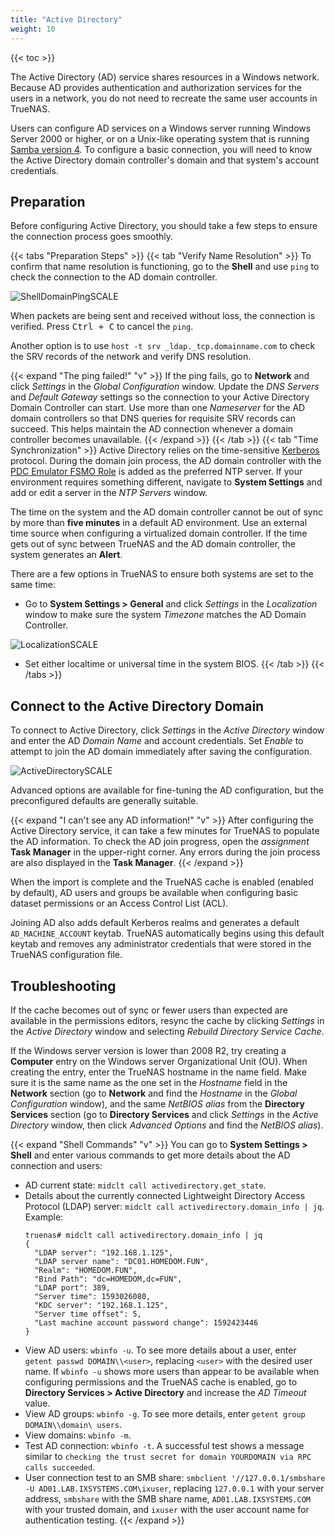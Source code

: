 ```yaml
---
title: "Active Directory"
weight: 10
---
```


{{< toc >}}

The Active Directory (AD) service shares resources in a Windows network.
Because AD provides authentication and authorization services for the users in a network, you do not need to recreate the same user accounts in TrueNAS.

Users can configure AD services on a Windows server running Windows Server 2000 or higher, or on a Unix-like operating system that is running [Samba version 4](https://wiki.samba.org/index.php/Setting_up_Samba_as_an_Active_Directory_Domain_Controller#Provisioning_a_Samba_Active_Directory).
To configure a basic connection, you will need to know the Active Directory domain controller's domain and that system's account credentials.

## Preparation

Before configuring Active Directory, you should take a few steps to ensure the connection process goes smoothly.

{{< tabs "Preparation Steps" >}}
{{< tab "Verify Name Resolution" >}}
To confirm that name resolution is functioning, go to the **Shell** and use `ping` to check the connection to the AD domain controller.

![ShellDomainPingSCALE](/images/SCALE/ShellDomainPingSCALE.png "Pinging a Domain Controller")

When packets are being sent and received without loss, the connection is verified.
Press <kbd>Ctrl + C</kbd> to cancel the `ping`.

Another option is to use `host -t srv _ldap._tcp.domainname.com` to check the SRV records of the network and verify DNS resolution.

{{< expand "The ping failed!" "v" >}}
If the ping fails, go to **Network** and click *Settings* in the *Global Configuration* window. Update the *DNS Servers* and *Default Gateway* settings so the connection to your Active Directory Domain Controller can start.
Use more than one *Nameserver* for the AD domain controllers so that DNS queries for requisite SRV records can succeed.
This helps maintain the AD connection whenever a domain controller becomes unavailable.
{{< /expand >}}
{{< /tab >}}
{{< tab "Time Synchronization" >}}
Active Directory relies on the time-sensitive [Kerberos](https://tools.ietf.org/html/rfc1510) protocol.
During the domain join process, the AD domain controller with the [PDC Emulator FSMO Role](https://support.microsoft.com/en-us/help/197132/active-directory-fsmo-roles-in-windows) is added as the preferred NTP server. 
If your environment requires something different, navigate to **System Settings** and add or edit a server in the *NTP Servers* window.

The time on the system and the AD domain controller cannot be out of sync by more than **five minutes** in a default AD environment.
Use an external time source when configuring a virtualized domain controller.
If the time gets out of sync between TrueNAS and the AD domain controller, the system generates an **Alert**.

There are a few options in TrueNAS to ensure both systems are set to the same time:

* Go to **System Settings > General** and click *Settings* in the *Localization* window to make sure the system *Timezone* matches the AD Domain Controller.

![LocalizationSCALE](/images/SCALE/LocalizationSCALE.png "Timezone Options")

* Set either localtime or universal time in the system BIOS.
{{< /tab >}}
{{< /tabs >}}

## Connect to the Active Directory Domain

To connect to Active Directory, click *Settings* in the *Active Directory* window and enter the AD *Domain Name* and account credentials.
Set *Enable* to attempt to join the AD domain immediately after saving the configuration.

![ActiveDirectorySCALE](/images/SCALE/ActiveDirectorySCALE.png "Active Directory Form")

Advanced options are available for fine-tuning the AD configuration, but the preconfigured defaults are generally suitable.

{{< expand "I can't see any AD information!" "v" >}}
After configuring the Active Directory service, it can take a few minutes for TrueNAS to populate the AD information.
To check the AD join progress, open the <i class="material-icons" aria-hidden="true" title="Assignment">assignment</i> **Task Manager** in the upper-right corner.
Any errors during the join process are also displayed in the **Task Manager**.
{{< /expand >}}

When the import is complete and the TrueNAS cache is enabled (enabled by default), AD users and groups be available when configuring basic dataset permissions or an Access Control List (ACL).

Joining AD also adds default Kerberos realms and generates a default `AD_MACHINE_ACCOUNT` keytab.
TrueNAS automatically begins using this default keytab and removes any administrator credentials that were stored in the TrueNAS configuration file.

## Troubleshooting

If the cache becomes out of sync or fewer users than expected are available in the permissions editors, resync the cache by clicking *Settings* in the *Active Directory* window and selecting *Rebuild Directory Service Cache*.

If the Windows server version is lower than 2008 R2, try creating a **Computer** entry on the Windows server Organizational Unit (OU).
When creating the entry, enter the TrueNAS hostname in the name field.
Make sure it is the same name as the one set in the *Hostname* field in the **Network** section (go to **Network** and find the *Hostname* in the *Global Configuration* window), and the same *NetBIOS alias* from the **Directory Services** section (go to **Directory Services** and click *Settings* in the *Active Directory* window, then click *Advanced Options* and find the *NetBIOS alias*).

{{< expand "Shell Commands" "v" >}}
You can go to **System Settings > Shell** and enter various commands to get more details about the AD connection and users:

* AD current state: `midclt call activedirectory.get_state`.
* Details about the currently connected Lightweight Directory Access Protocol (LDAP) server: `midclt call activedirectory.domain_info | jq`.
  Example:
  ```
  truenas# midclt call activedirectory.domain_info | jq
  {
    "LDAP server": "192.168.1.125",
    "LDAP server name": "DC01.HOMEDOM.FUN",
    "Realm": "HOMEDOM.FUN",
    "Bind Path": "dc=HOMEDOM,dc=FUN",
    "LDAP port": 389,
    "Server time": 1593026080,
    "KDC server": "192.168.1.125",
    "Server time offset": 5,
    "Last machine account password change": 1592423446
  }
  ```
* View AD users: `wbinfo -u`.
  To see more details about a user, enter `getent passwd DOMAIN\\<user>`, replacing `<user>` with the desired user name.
  If `wbinfo -u` shows more users than appear to be available when configuring permissions and the TrueNAS cache is enabled, go to **Directory Services > Active Directory** and increase the *AD Timeout* value.
* View AD groups: `wbinfo -g`.
  To see more details, enter `getent group DOMAIN\\domain\ users`.
* View domains: `wbinfo -m`.
* Test AD connection: `wbinfo -t`. A successful test shows a message similar to `checking the trust secret for domain YOURDOMAIN via RPC calls succeeded`.
* User connection test to an SMB share: `smbclient '//127.0.0.1/smbshare -U AD01.LAB.IXSYSTEMS.COM\ixuser`, replacing `127.0.0.1` with your server address, `smbshare` with the SMB share name, `AD01.LAB.IXSYSTEMS.COM` with your trusted domain, and `ixuser` with the user account name for authentication testing.
{{< /expand >}}

